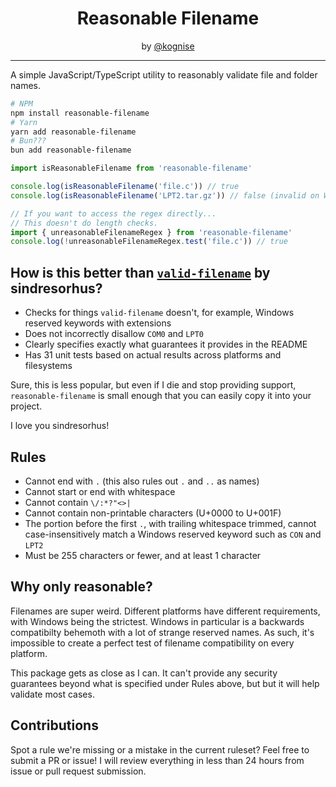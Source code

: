 <div align='center'>
<h1>Reasonable Filename</h1>
by <a href='https://kognise.dev/' target='_blank'>@kognise</a>
</div>

---

A simple JavaScript/TypeScript utility to reasonably validate file and folder names.

```bash
# NPM
npm install reasonable-filename
# Yarn
yarn add reasonable-filename
# Bun???
bun add reasonable-filename
```

```ts
import isReasonableFilename from 'reasonable-filename'

console.log(isReasonableFilename('file.c')) // true
console.log(isReasonableFilename('LPT2.tar.gz')) // false (invalid on Windows)

// If you want to access the regex directly...
// This doesn't do length checks.
import { unreasonableFilenameRegex } from 'reasonable-filename'
console.log(!unreasonableFilenameRegex.test('file.c')) // true
```

## How is this better than [`valid-filename`](https://www.npmjs.com/package/valid-filename) by sindresorhus?

- Checks for things `valid-filename` doesn't, for example, Windows reserved keywords with extensions
- Does not incorrectly disallow `COM0` and `LPT0`
- Clearly specifies exactly what guarantees it provides in the README
- Has 31 unit tests based on actual results across platforms and filesystems

Sure, this is less popular, but even if I die and stop providing support, `reasonable-filename` is small enough that you can easily copy it into your project.

I love you sindresorhus!

## Rules

- Cannot end with `.` (this also rules out `.` and `..` as names)
- Cannot start or end with whitespace
- Cannot contain `\/:*?"<>|`
- Cannot contain non-printable characters (U+0000 to U+001F)
- The portion before the first `.`, with trailing whitespace trimmed, cannot case-insensitively match a Windows reserved keyword such as `CON` and `LPT2`
- Must be 255 characters or fewer, and at least 1 character

## Why only reasonable?

Filenames are super weird. Different platforms have different requirements, with Windows being the strictest. Windows in particular is a backwards compatibilty behemoth with a lot of strange reserved names. As such, it's impossible to create a perfect test of filename compatibility on every platform.

This package gets as close as I can. It can't provide any security guarantees beyond what is specified under Rules above, but but it will help validate most cases.

## Contributions

Spot a rule we're missing or a mistake in the current ruleset? Feel free to submit a PR or issue! I will review everything in less than 24 hours from issue or pull request submission.